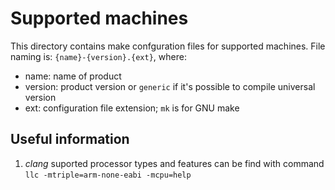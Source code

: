# Supported machines

This directory contains make confguration files for supported machines.
File naming is: `{name}-{version}.{ext}`,
where:

 - name: name of product
 - version: product version or `generic` if it's possible to compile universal version
 - ext: configuration file extension; `mk` is for GNU make

## Useful information

 1. _clang_ suported processor types and features can be find with command `llc -mtriple=arm-none-eabi -mcpu=help
`